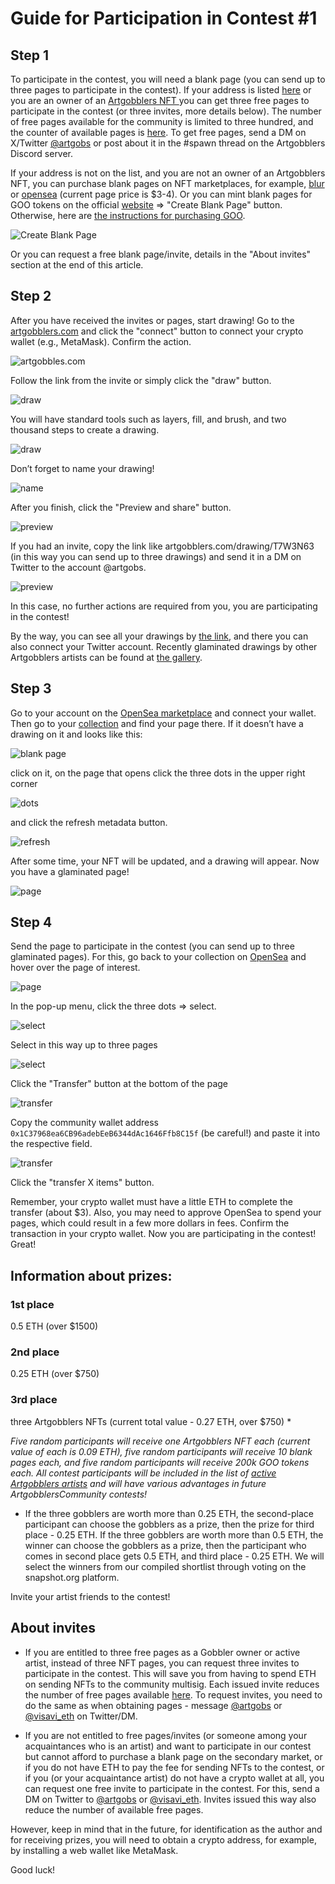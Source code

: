 # Guide for Participation in Contest #1

## Step 1
To participate in the contest, you will need a blank page (you can send up to three pages to participate in the contest). If your address is listed [here](https://github.com/Artgobblers-community/Contests/blob/main/active-members-list.txt) or you are an owner of an [Artgobblers NFT ](https://opensea.io/collection/artgobblers) you can get three free pages to participate in the contest (or three invites, more details below). 
The number of free pages available for the community is limited to three hundred, and the counter of available pages is [here](https://github.com/Artgobblers-community/Contests/blob/main/available-pages.md).
To get free pages, send a DM on X/Twitter [@artgobs](https://twitter.com/artgobs) or post about it in the #spawn thread on the Artgobblers Discord server.

If your address is not on the list, and you are not an owner of an Artgobblers NFT, you can purchase blank pages on NFT marketplaces, for example, [blur](https://blur.io/collection/pages?traits=%7B%22Glamination+Status%22%3A%5B%22Blank%22%5D%7D) or [opensea](https://opensea.io/collection/pages?search[stringTraits][0][name]=Glamination%20Status&search[stringTraits][0][values][0]=Blank) (current page price is $3-4). 
Or you can mint blank pages for GOO tokens on the official [website](https://artgobblers.com/dashboard) => "Create Blank Page" button. Otherwise, here are [the instructions for purchasing GOO](https://github.com/Artgobblers-community/Contests/blob/main/goo-guide.md).

![Create Blank Page](https://gyazo.com/37caa52442b8d328322d1e9044035a21.png)

Or you can request a free blank page/invite, details in the "About invites" section at the end of this article.

## Step 2

After you have received the invites or pages, start drawing! Go to the [artgobblers.com](https://artgobblers.com/) and click the "connect" button to connect your crypto wallet (e.g., MetaMask). Confirm the action.

![artgobbles.com](https://gyazo.com/1c21cbab50c33c9b16a4c4b047ad8f4b.png)

Follow the link from the invite or simply click the "draw" button.

![draw](https://gyazo.com/c0e351e6e14198e974fa58bba28c4dc8.png)

You will have standard tools such as layers, fill, and brush, and two thousand steps to create a drawing. 

![draw](https://gyazo.com/e79fa53f881649eccdfae17205fa307c.png)

Don’t forget to name your drawing! 

![name](https://gyazo.com/da953d9d4d92fcacec3689e8a5ca6829.png)

After you finish, click the "Preview and share" button.

![preview](https://gyazo.com/adcc55af3295c78da3d2393912ad91ad.png)

If you had an invite, copy the link like artgobblers.com/drawing/T7W3N63 (in this way you can send up to three drawings) and send it in a DM on Twitter to the account @artgobs.

![preview](https://gyazo.com/6a32f1e5feec25e075099728e68da07d.png)

In this case, no further actions are required from you, you are participating in the contest!

By the way, you can see all your drawings by [the link](https://artgobblers.com/drafts), and there you can also connect your Twitter account. Recently glaminated drawings by other Artgobblers artists can be found at [the gallery](https://artgobblers.com/gallery).

## Step 3

Go to your account on the [OpenSea marketplace](https://opensea.io) and connect your wallet. Then go to your [collection](https://opensea.io/account/collected) and find your page there.
If it doesn’t have a drawing on it and looks like this:

![blank page](https://gyazo.com/2980c419521bff259885620502a997f8.png)

click on it, on the page that opens click the three dots in the upper right corner 

![dots](https://gyazo.com/254836a08b1df6e2df71c5bd8aa282dd.png)

and click the refresh metadata button.

![refresh](https://gyazo.com/0e210a367d950be4f26640e8eaa4cf4b.png)

After some time, your NFT will be updated, and a drawing will appear. Now you have a glaminated page!

![page](https://gyazo.com/20a11be1bc367d6839997d0790ebb657.png)

## Step 4

Send the page to participate in the contest (you can send up to three glaminated pages).
For this, go back to your collection on [OpenSea](https://opensea.io/account/collected) and hover over the page of interest. 

![page](https://gyazo.com/9c604b02bb70c0c203abfb5d7bf20d7d.png)

In the pop-up menu, click the three dots => select.

![select](https://gyazo.com/e6769feff66370ca46570b2bf4eeecaf.png)

Select in this way up to three pages

![select](https://gyazo.com/409987ebd4d785211c2c8ebd314abb11.png)

Click the "Transfer" button at the bottom of the page

![transfer](https://gyazo.com/72baeaf5ce603433e3ce58f620ab1056.png)

Copy the community wallet address `0x1C37968ea6CB96adebEeB6344dAc1646Ffb8C15f` (be careful!) and paste it into the respective field.

![transfer](https://gyazo.com/cb7e65a393679f78b89dff4ad5299dba.png)

Click the "transfer X items" button.

Remember, your crypto wallet must have a little ETH to complete the transfer (about $3). Also, you may need to approve OpenSea to spend your pages, which could result in a few more dollars in fees. Confirm the transaction in your crypto wallet. 
Now you are participating in the contest! Great!

## Information about prizes:
### 1st place 
0.5 ETH (over $1500) 
### 2nd place 
0.25 ETH (over $750)
### 3rd place
three Artgobblers NFTs (current total value - 0.27 ETH, over $750) *

*Five random participants will receive one Artgobblers NFT each (current value of each is 0.09 ETH), five random participants will receive 10 blank pages each, and five random participants will receive 200k GOO tokens each. All contest participants will be included in the list of [active Artgobblers artists](https://github.com/Artgobblers-community/Contests/blob/main/active-members-list.txt) and will have various advantages in future ArtgobblersCommunity contests!*

* If the three gobblers are worth more than 0.25 ETH, the second-place participant can choose the gobblers as a prize, then the prize for third place - 0.25 ETH. If the three gobblers are worth more than 0.5 ETH, the winner can choose the gobblers as a prize, then the participant who comes in second place gets 0.5 ETH, and third place - 0.25 ETH.
We will select the winners from our compiled shortlist through voting on the snapshot.org platform.

Invite your artist friends to the contest!

## About invites

- If you are entitled to three free pages as a Gobbler owner or active artist, instead of three NFT pages, you can request three invites to participate in the contest. This will save you from having to spend ETH on sending NFTs to the community multisig. Each issued invite reduces the number of free pages available [here](https://github.com/Artgobblers-community/Contests/blob/main/available-pages.md). To request invites, you need to do the same as when obtaining pages - message [@artgobs](https://twitter.com/artgobs) or [@visavi_eth](https://twitter.com/visavi_eth) on Twitter/DM.

- If you are not entitled to free pages/invites (or someone among your acquaintances who is an artist) and want to participate in our contest but cannot afford to purchase a blank page on the secondary market, or if you do not have ETH to pay the fee for sending NFTs to the contest, or if you (or your acquaintance artist) do not have a crypto wallet at all, you can request one free invite to participate in the contest. For this, send a DM on Twitter to [@artgobs](https://twitter.com/artgobs) or [@visavi_eth](https://twitter.com/visavi_eth). Invites issued this way also reduce the number of available free pages.

However, keep in mind that in the future, for identification as the author and for receiving prizes, you will need to obtain a crypto address, for example, by installing a web wallet like MetaMask.

Good luck!


